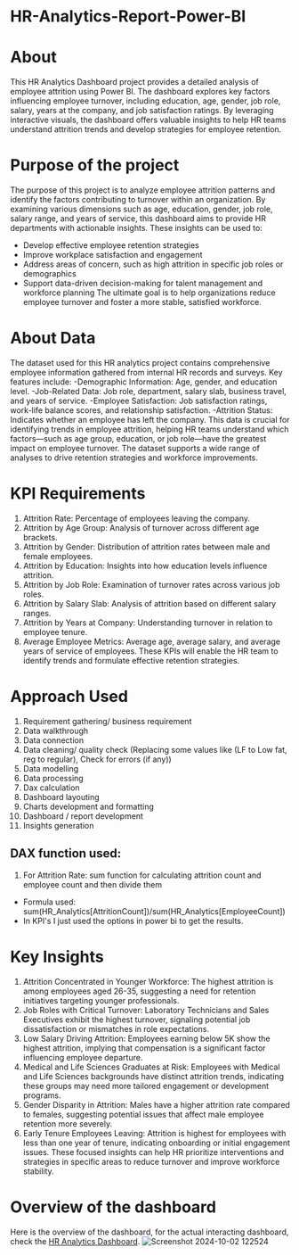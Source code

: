 # HR-Analytics-Report-Power-BI

# About
This HR Analytics Dashboard project provides a detailed analysis of employee attrition using Power BI. The dashboard explores key factors influencing employee turnover, including education, age, gender, job role, salary, years at the company, and job satisfaction ratings. By leveraging interactive visuals, the dashboard offers valuable insights to help HR teams understand attrition trends and develop strategies for employee retention.

# Purpose of the project
The purpose of this project is to analyze employee attrition patterns and identify the factors contributing to turnover within an organization. By examining various dimensions such as age, education, gender, job role, salary range, and years of service, this dashboard aims to provide HR departments with actionable insights. These insights can be used to:
- Develop effective employee retention strategies
- Improve workplace satisfaction and engagement
- Address areas of concern, such as high attrition in specific job roles or demographics
- Support data-driven decision-making for talent management and workforce planning
The ultimate goal is to help organizations reduce employee turnover and foster a more stable, satisfied workforce.

# About Data
The dataset used for this HR analytics project contains comprehensive employee information gathered from internal HR records and surveys. Key features include:
-Demographic Information: Age, gender, and education level.
-Job-Related Data: Job role, department, salary slab, business travel, and years of service.
-Employee Satisfaction: Job satisfaction ratings, work-life balance scores, and relationship satisfaction.
-Attrition Status: Indicates whether an employee has left the company.
This data is crucial for identifying trends in employee attrition, helping HR teams understand which factors—such as age group, education, or job role—have the greatest impact on employee turnover. The dataset supports a wide range of analyses to drive retention strategies and workforce improvements.

# KPI Requirements
1. Attrition Rate: Percentage of employees leaving the company.
2. Attrition by Age Group: Analysis of turnover across different age brackets.
3. Attrition by Gender: Distribution of attrition rates between male and female employees.
4. Attrition by Education: Insights into how education levels influence attrition.
5. Attrition by Job Role: Examination of turnover rates across various job roles.
6. Attrition by Salary Slab: Analysis of attrition based on different salary ranges.
7. Attrition by Years at Company: Understanding turnover in relation to employee tenure.
8. Average Employee Metrics: Average age, average salary, and average years of service of employees.
These KPIs will enable the HR team to identify trends and formulate effective retention strategies.

# Approach Used
1.	Requirement gathering/ business requirement
2.	Data walkthrough
3.	Data connection
4.	Data cleaning/ quality check (Replacing some values like (LF to Low fat, reg to regular), Check for errors (if any))
5.	Data modelling
6.	Data processing
7.	Dax calculation
8.	Dashboard layouting
9.	Charts development and formatting 
10.	Dashboard / report development
11.	Insights generation

## DAX function used:
1. For Attrition Rate: sum function for calculating attrition count and employee count and then divide them
- Formula used: sum(HR_Analytics[AttritionCount])/sum(HR_Analytics[EmployeeCount])
- In KPI's I just used the options in power bi to get the results.

# Key Insights
1. Attrition Concentrated in Younger Workforce: The highest attrition is among employees aged 26-35, suggesting a need for retention initiatives targeting younger professionals.
2. Job Roles with Critical Turnover: Laboratory Technicians and Sales Executives exhibit the highest turnover, signaling potential job dissatisfaction or mismatches in role expectations.
3. Low Salary Driving Attrition: Employees earning below 5K show the highest attrition, implying that compensation is a significant factor influencing employee departure.
4. Medical and Life Sciences Graduates at Risk: Employees with Medical and Life Sciences backgrounds have distinct attrition trends, indicating these groups may need more tailored engagement or development programs.
5. Gender Disparity in Attrition: Males have a higher attrition rate compared to females, suggesting potential issues that affect male employee retention more severely.
6. Early Tenure Employees Leaving: Attrition is highest for employees with less than one year of tenure, indicating onboarding or initial engagement issues.
These focused insights can help HR prioritize interventions and strategies in specific areas to reduce turnover and improve workforce stability.

# Overview of the dashboard
Here is the overview of the dashboard, for the actual interacting dashboard, check the [HR Analytics Dashboard](https://github.com/Analyze-with-Aniket/HR-Analytics-Report-Power-BI/blob/main/HR%20Analytics%20Dashboard.pbix).
![Screenshot 2024-10-02 122524](https://github.com/user-attachments/assets/14ea2f57-20ac-4b09-a600-fffd69cc3bf7)

